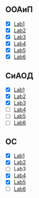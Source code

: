 ## ООАиП  

- [x] [Lab1](https://github.com/unshame/VSRepos/tree/master/OOP/Lab1-Classes)  
- [x] [Lab2](https://github.com/unshame/VSRepos/tree/master/OOP/Lab2-Inheretance)  
- [x] [Lab3](https://github.com/unshame/VSRepos/tree/master/OOP/Lab3-Factories)  
- [x] [Lab4](https://github.com/unshame/VSRepos/tree/master/OOP/Lab4-STLContainers)  
- [x] [Lab5](https://github.com/unshame/VSRepos/tree/master/OOP/Lab5-CSharp)  
- [x] [Lab6](https://github.com/unshame/VSRepos/tree/master/OOP/Lab6-GUI)  

## СиАОД  

- [x] [Lab1](https://github.com/unshame/VSRepos/tree/master/DATA/Lab1-Lists)  
- [x] [Lab2](https://github.com/unshame/VSRepos/tree/master/DATA/Lab2-BinaryTrees)    
- [x] [Lab3](https://github.com/unshame/VSRepos/tree/master/DATA/Lab3-Sorting)    
- [ ] [Lab4](https://github.com/unshame/VSRepos/tree/master/DATA/Lab4-Hashing)    
- [ ] [Lab5](https://github.com/unshame/VSRepos/tree/master/DATA/Lab5-Combinatorics)    
- [ ] [Lab6](https://github.com/unshame/VSRepos/tree/master/DATA/Lab6-Heuristics)    

## ОС  

- [x] [Lab1](https://github.com/unshame/VSRepos/tree/master/OS/Lab1-Spy++)  
- [x] [Lab2](https://github.com/unshame/VSRepos/tree/master/OS/Lab2-BatchFiles)    
- [ ] Lab3   
- [x] [Lab4](https://github.com/unshame/VSRepos/tree/master/OS/Lab4-Threads1)    
- [x] [Lab5](https://github.com/unshame/VSRepos/tree/master/OS/Lab5-Threads2)    
- [ ] [Lab6](https://github.com/unshame/VSRepos/tree/master/OS/Lab6-SystemMonitoring)    

